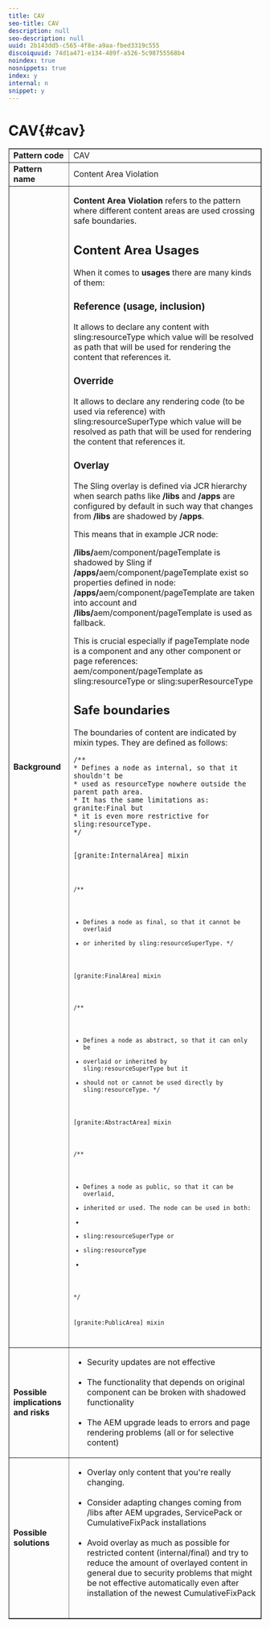 ```yaml
---
title: CAV
seo-title: CAV
description: null
seo-description: null
uuid: 2b143dd5-c565-4f8e-a9aa-fbed3319c555
discoiquuid: 74d1a471-e134-489f-a526-5c98755568b4
noindex: true
nosnippets: true
index: y
internal: n
snippet: y
---
```


# CAV{#cav}

<table border="1" cellpadding="1" cellspacing="0" width="100%"> 
 <tbody>
  <tr>
   <td><strong>Pattern code</strong></td> 
   <td>CAV</td> 
  </tr>
  <tr>
   <td><strong>Pattern name</strong></td> 
   <td>Content Area Violation</td> 
  </tr>
  <tr>
   <td><strong>Background</strong></td> 
   <td><p><strong>Content Area Violation</strong> refers to the pattern where different content areas are used crossing safe boundaries.</p> <h2>Content Area Usages</h2> <p>When it comes to <strong>usages</strong> there are many kinds of them:</p> <h3><strong>Reference (usage, inclusion)</strong></h3> <p>It allows to declare any content with <span class="code">sling:resourceType</span> which value will be resolved as path that will be used for rendering the content that references it.</p> <h3><strong>Override</strong></h3> <p>It allows to declare any rendering code (to be used via reference) with <span class="code">sling:resourceSuperType</span> which value will be resolved as path that will be used for rendering the content that references it.</p> <h3><strong>Overlay</strong></h3> <p>The Sling overlay is defined via JCR hierarchy when search paths like <strong>/libs</strong> and <strong>/apps</strong> are configured by default in such way that changes from <strong>/libs</strong> are shadowed by <strong>/apps</strong>.</p> <p>This means that in example JCR node:</p> <p><strong>/libs/</strong>aem/component/pageTemplate is shadowed by Sling if <strong>/apps/</strong>aem/component/pageTemplate exist so properties defined in node: <strong>/apps/</strong>aem/component/pageTemplate are taken into account and <strong>/libs/</strong>aem/component/pageTemplate is used as fallback.</p> <p>This is crucial especially if pageTemplate node is a component and any other component or page references: aem/component/pageTemplate as <span class="code">sling:resourceType</span> or <span class="code">sling:superResourceType</span></p> <h2><strong>Safe boundaries</strong></h2> <p>The boundaries of content are indicated by mixin types. They are defined as follows:</p> <pre><code class="code">/**
* Defines a node as internal, so that it shouldn't be 
* used as resourceType nowhere outside the parent path area. 
* It has the same limitations as: granite:Final but 
* it is even more restrictive for sling:resourceType. 
*/

[granite:InternalArea] mixin</span> </pre> <pre><code class="code">/** 
* Defines a node as final, so that it cannot be overlaid 
* or inherited by sling:resourceSuperType. 
*/

[granite:FinalArea] mixin</code> </pre> <pre><code class="code">/** 
* Defines a node as abstract, so that it can only be 
* <span class="code">overlaid or inherited by </span>sling:resourceSuperType but it 
* should not or cannot be used directly by sling:resourceType. 
*/

[granite:AbstractArea] mixin</code> </pre> <pre><code class="code">/** 
* Defines a node as public, so that it can be overlaid, 
* inherited or used. The node can be used in both: 
* 
* sling:resourceSuperType or 
* sling:resourceType 
* 
*/

[granite:PublicArea] mixin</code> </pre> </td> 
  </tr>
  <tr>
   <td><strong>Possible implications and risks</strong></td> 
   <td>
    <ul> 
     <li>Security updates are not effective<br /><br /> </li> 
     <li>The functionality that depends on original component can be broken with shadowed functionality<br /><br /> </li> 
     <li>The AEM upgrade leads to errors and page rendering problems (all or for selective content)</li> 
    </ul> </td> 
  </tr>
  <tr>
   <td><strong>Possible solutions</strong></td> 
   <td>
    <ul> 
     <li>Overlay only content that you're really changing.<br /><br /> </li> 
     <li>Consider adapting changes coming from /libs after AEM upgrades, ServicePack or CumulativeFixPack installations<br /><br /> </li> 
     <li>Avoid overlay as much as possible for restricted content (internal/final) and try to reduce the amount of overlayed content in general due to security problems that might be not effective automatically even after installation of the newest CumulativeFixPack<br /><br /> </li> 
    </ul> </td> 
  </tr>
 </tbody>
</table>

